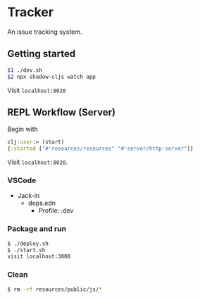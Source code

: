 # Tracker

An issue tracking system.

## Getting started

```bash
$1 ./dev.sh
$2 npx shadow-cljs watch app
```

Visit `localhost:8020`

## REPL Workflow (Server)

Begin with

```clojure
clj:user:> (start)
{:started ["#'resources/resources" "#'server/http-server"]}
```

Visit `localhost:8020`.

### VSCode

- Jack-in
    - deps.edn
        - Profile: :dev

### Package and run

```bash
$ ./deploy.sh
$ ./start.sh
visit localhost:3000
```

### Clean

```bash
$ rm -rf resources/public/js/*
```
